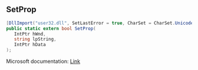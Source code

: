## SetProp

```csharp
[DllImport("user32.dll", SetLastError = true, CharSet = CharSet.Unicode)]
public static extern bool SetProp(
   IntPtr hWnd,
   string lpString,
   IntPtr hData
);
```

Microsoft documentation: [Link](https://docs.microsoft.com/en-us/windows/win32/api/winuser/nf-winuser-setpropw)
